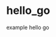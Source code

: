 # hello_go
example hello go


<!-- Security scan triggered at 2025-09-02 01:33:37 -->

<!-- Security scan triggered at 2025-09-02 15:51:49 -->

<!-- Security scan triggered at 2025-09-09 05:32:45 -->